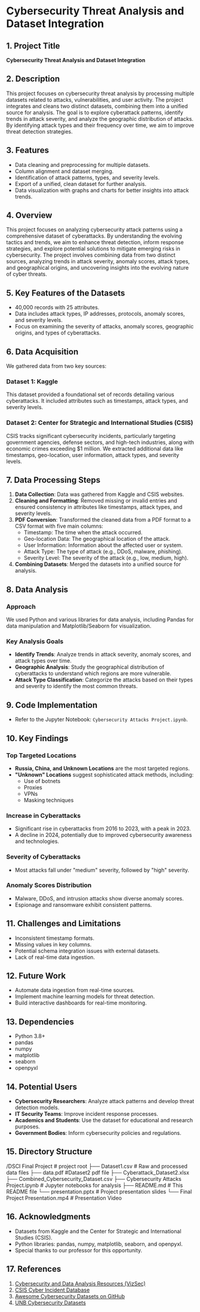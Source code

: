 # Cybersecurity Threat Analysis and Dataset Integration

## 1. Project Title
**Cybersecurity Threat Analysis and Dataset Integration**

## 2. Description
This project focuses on cybersecurity threat analysis by processing multiple datasets related to attacks, vulnerabilities, and user activity. The project integrates and cleans two distinct datasets, combining them into a unified source for analysis. The goal is to explore cyberattack patterns, identify trends in attack severity, and analyze the geographic distribution of attacks. By identifying attack types and their frequency over time, we aim to improve threat detection strategies.

## 3. Features
- Data cleaning and preprocessing for multiple datasets.
- Column alignment and dataset merging.
- Identification of attack patterns, types, and severity levels.
- Export of a unified, clean dataset for further analysis.
- Data visualization with graphs and charts for better insights into attack trends.

## 4. Overview
This project focuses on analyzing cybersecurity attack patterns using a comprehensive dataset of cyberattacks. By understanding the evolving tactics and trends, we aim to enhance threat detection, inform response strategies, and explore potential solutions to mitigate emerging risks in cybersecurity. The project involves combining data from two distinct sources, analyzing trends in attack severity, anomaly scores, attack types, and geographical origins, and uncovering insights into the evolving nature of cyber threats.

## 5. Key Features of the Datasets
- 40,000 records with 25 attributes.
- Data includes attack types, IP addresses, protocols, anomaly scores, and severity levels.
- Focus on examining the severity of attacks, anomaly scores, geographic origins, and types of cyberattacks.

## 6. Data Acquisition
We gathered data from two key sources:

### Dataset 1: Kaggle
This dataset provided a foundational set of records detailing various cyberattacks. It included attributes such as timestamps, attack types, and severity levels.

### Dataset 2: Center for Strategic and International Studies (CSIS)
CSIS tracks significant cybersecurity incidents, particularly targeting government agencies, defense sectors, and high-tech industries, along with economic crimes exceeding $1 million. We extracted additional data like timestamps, geo-location, user information, attack types, and severity levels.

## 7. Data Processing Steps
1. **Data Collection**: Data was gathered from Kaggle and CSIS websites.
2. **Cleaning and Formatting**: Removed missing or invalid entries and ensured consistency in attributes like timestamps, attack types, and severity levels.
3. **PDF Conversion**: Transformed the cleaned data from a PDF format to a CSV format with five main columns:
   - Timestamp: The time when the attack occurred.
   - Geo-location Data: The geographical location of the attack.
   - User Information: Information about the affected user or system.
   - Attack Type: The type of attack (e.g., DDoS, malware, phishing).
   - Severity Level: The severity of the attack (e.g., low, medium, high).
4. **Combining Datasets**: Merged the datasets into a unified source for analysis.

## 8. Data Analysis

### Approach
We used Python and various libraries for data analysis, including Pandas for data manipulation and Matplotlib/Seaborn for visualization.

### Key Analysis Goals
- **Identify Trends**: Analyze trends in attack severity, anomaly scores, and attack types over time.
- **Geographic Analysis**: Study the geographical distribution of cyberattacks to understand which regions are more vulnerable.
- **Attack Type Classification**: Categorize the attacks based on their types and severity to identify the most common threats.

## 9. Code Implementation
- Refer to the Jupyter Notebook: `Cybersecurity Attacks Project.ipynb`.

## 10. Key Findings
### Top Targeted Locations
- **Russia, China, and Unknown Locations** are the most targeted regions.
- **"Unknown" Locations** suggest sophisticated attack methods, including:
  - Use of botnets
  - Proxies
  - VPNs
  - Masking techniques

### Increase in Cyberattacks
- Significant rise in cyberattacks from 2016 to 2023, with a peak in 2023.
- A decline in 2024, potentially due to improved cybersecurity awareness and technologies.

### Severity of Cyberattacks
- Most attacks fall under "medium" severity, followed by "high" severity.

### Anomaly Scores Distribution
- Malware, DDoS, and intrusion attacks show diverse anomaly scores.
- Espionage and ransomware exhibit consistent patterns.

## 11. Challenges and Limitations
- Inconsistent timestamp formats.
- Missing values in key columns.
- Potential schema integration issues with external datasets.
- Lack of real-time data ingestion.

## 12. Future Work
- Automate data ingestion from real-time sources.
- Implement machine learning models for threat detection.
- Build interactive dashboards for real-time monitoring.

## 13. Dependencies
- Python 3.8+
- pandas
- numpy
- matplotlib
- seaborn
- openpyxl

## 14. Potential Users
- **Cybersecurity Researchers**: Analyze attack patterns and develop threat detection models.
- **IT Security Teams**: Improve incident response processes.
- **Academics and Students**: Use the dataset for educational and research purposes.
- **Government Bodies**: Inform cybersecurity policies and regulations.

## 15. Directory Structure

/DSCI Final Project # project root 
├── Dataset1.csv # Raw and processed data files
├── data.pdf #Dataset2 pdf file
├── Cyberattack_Dataset2.xlsx
├── Combined_Cybersecurity_Dataset.csv
├── Cybersecurity Attacks Project.ipynb   # Jupyter notebooks for analysis
├── README.md               # This README file
└── presentation.pptx       # Project presentation slides
└── Final Project Presentation.mp4 # Presentation Video 


## 16. Acknowledgments
- Datasets from Kaggle and the Center for Strategic and International Studies (CSIS).
- Python libraries: pandas, numpy, matplotlib, seaborn, and openpyxl.
- Special thanks to our professor for this opportunity.

## 17. References
1. [Cybersecurity and Data Analysis Resources (VizSec)](https://vizsec.org/data/)
2. [CSIS Cyber Incident Database](https://www.csis.org/programs/strategic-technologies-program/significant-cyber-incidents)
3. [Awesome Cybersecurity Datasets on GitHub](https://github.com/shramos/Awesome-Cybersecurity-Datasets)
4. [UNB Cybersecurity Datasets](https://www.unb.ca/cic/datasets/index.html)
